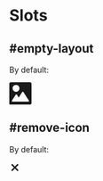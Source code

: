 # Slots
## #empty-layout
By default:

<svg
class="input-icon"
id="Layer_1"
xmlns="http://www.w3.org/2000/svg"
xmlns:xlink="http://www.w3.org/1999/xlink"
x="0px"
y="0px"
width="40px"
height="40px"
fill="currentColor"
viewBox="0 0 460.002 460.002"
xml:space="preserve">
<path
  d="M427.137,0H32.865C14.743,0,0,14.743,0,32.865v408.543c0,10.253,8.341,18.594,18.594,18.594h408.543
c18.122,0,32.865-14.743,32.865-32.865V32.865C460.002,14.743,445.259,0,427.137,0z M139.001,56.001c39.149,0,71,31.851,71,71
s-31.851,71-71,71c-39.149,0-71-31.851-71-71C68.001,87.852,99.852,56.001,139.001,56.001z M405.24,393.215
c-2.634,4.801-7.675,7.786-13.151,7.786H67.913c-5.477,0-10.518-2.984-13.151-7.786c-2.634-4.802-2.442-10.657,0.501-15.275
l77.092-120.984c2.754-4.322,7.524-6.939,12.65-6.939s9.896,2.617,12.65,6.939l37.029,58.111l72.346-113.536
c2.754-4.323,7.524-6.939,12.65-6.939c5.125,0,9.896,2.617,12.65,6.939L404.739,377.94
C407.682,382.559,407.874,388.414,405.24,393.215z"
/>
</svg>

## #remove-icon
By default:

<svg
xmlns="http://www.w3.org/2000/svg"
viewBox="0 0 320 512"
width="20px"
height="20px"
fill="currentColor">
<path
  d="M310.6 361.4c12.5 12.5 12.5 32.75 0 45.25C304.4 412.9 296.2 416 288 416s-16.38-3.125-22.62-9.375L160 301.3L54.63 406.6C48.38 412.9 40.19 416 32 416S15.63 412.9 9.375 406.6c-12.5-12.5-12.5-32.75 0-45.25l105.4-105.4L9.375 150.6c-12.5-12.5-12.5-32.75 0-45.25s32.75-12.5 45.25 0L160 210.8l105.4-105.4c12.5-12.5 32.75-12.5 45.25 0s12.5 32.75 0 45.25l-105.4 105.4L310.6 361.4z"
/>
</svg>